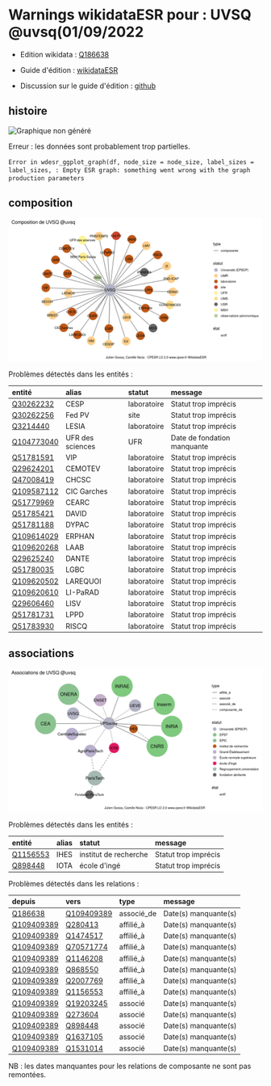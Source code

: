 Warnings wikidataESR pour : UVSQ @uvsq(01/09/2022
================

- Edition wikidata : [Q186638](https://www.wikidata.org/wiki/Q186638)
- Guide d'édition : [wikidataESR](https://github.com/cpesr/wikidataESR/)

- Discussion sur le guide d'édition : [github](https://github.com/cpesr/wikidataESR/issues)



## histoire 

![Graphique non généré](Q186638-histoire.png) 

 


Erreur : les données sont probablement trop partielles.
```
Error in wdesr_ggplot_graph(df, node_size = node_size, label_sizes = label_sizes, : Empty ESR graph: something went wrong with the graph production parameters

``` 



## composition 

![Graphique non généré](Q186638-composition.png) 

Problèmes détectés dans les entités :

|entité                                                 |alias            |statut      |message                     |
|:------------------------------------------------------|:----------------|:-----------|:---------------------------|
|[Q30262232](https://www.wikidata.org/wiki/Q30262232)   |CESP             |laboratoire |Statut trop imprécis        |
|[Q30262256](https://www.wikidata.org/wiki/Q30262256)   |Fed PV           |site        |Statut trop imprécis        |
|[Q3214440](https://www.wikidata.org/wiki/Q3214440)     |LESIA            |laboratoire |Statut trop imprécis        |
|[Q104773040](https://www.wikidata.org/wiki/Q104773040) |UFR des sciences |UFR         |Date de fondation manquante |
|[Q51781591](https://www.wikidata.org/wiki/Q51781591)   |VIP              |laboratoire |Statut trop imprécis        |
|[Q29624201](https://www.wikidata.org/wiki/Q29624201)   |CEMOTEV          |laboratoire |Statut trop imprécis        |
|[Q47008419](https://www.wikidata.org/wiki/Q47008419)   |CHCSC            |laboratoire |Statut trop imprécis        |
|[Q109587112](https://www.wikidata.org/wiki/Q109587112) |CIC Garches      |laboratoire |Statut trop imprécis        |
|[Q51779969](https://www.wikidata.org/wiki/Q51779969)   |CEARC            |laboratoire |Statut trop imprécis        |
|[Q51785421](https://www.wikidata.org/wiki/Q51785421)   |DAVID            |laboratoire |Statut trop imprécis        |
|[Q51781188](https://www.wikidata.org/wiki/Q51781188)   |DYPAC            |laboratoire |Statut trop imprécis        |
|[Q109614029](https://www.wikidata.org/wiki/Q109614029) |ERPHAN           |laboratoire |Statut trop imprécis        |
|[Q109620268](https://www.wikidata.org/wiki/Q109620268) |LAAB             |laboratoire |Statut trop imprécis        |
|[Q29625240](https://www.wikidata.org/wiki/Q29625240)   |DANTE            |laboratoire |Statut trop imprécis        |
|[Q51780035](https://www.wikidata.org/wiki/Q51780035)   |LGBC             |laboratoire |Statut trop imprécis        |
|[Q109620502](https://www.wikidata.org/wiki/Q109620502) |LAREQUOI         |laboratoire |Statut trop imprécis        |
|[Q109620610](https://www.wikidata.org/wiki/Q109620610) |LI-PaRAD         |laboratoire |Statut trop imprécis        |
|[Q29606460](https://www.wikidata.org/wiki/Q29606460)   |LISV             |laboratoire |Statut trop imprécis        |
|[Q51781731](https://www.wikidata.org/wiki/Q51781731)   |LPPD             |laboratoire |Statut trop imprécis        |
|[Q51783930](https://www.wikidata.org/wiki/Q51783930)   |RISCQ            |laboratoire |Statut trop imprécis        |

 



## associations 

![Graphique non généré](Q186638-associations.png) 

Problèmes détectés dans les entités :

|entité                                             |alias |statut                |message              |
|:--------------------------------------------------|:-----|:---------------------|:--------------------|
|[Q1156553](https://www.wikidata.org/wiki/Q1156553) |IHES  |institut de recherche |Statut trop imprécis |
|[Q898448](https://www.wikidata.org/wiki/Q898448)   |IOTA  |école d'ingé          |Statut trop imprécis |

Problèmes détectés dans les relations :

|depuis                                                 |vers                                                   |type       |message              |
|:------------------------------------------------------|:------------------------------------------------------|:----------|:--------------------|
|[Q186638](https://www.wikidata.org/wiki/Q186638)       |[Q109409389](https://www.wikidata.org/wiki/Q109409389) |associé_de |Date(s) manquante(s) |
|[Q109409389](https://www.wikidata.org/wiki/Q109409389) |[Q280413](https://www.wikidata.org/wiki/Q280413)       |affilié_à  |Date(s) manquante(s) |
|[Q109409389](https://www.wikidata.org/wiki/Q109409389) |[Q1474517](https://www.wikidata.org/wiki/Q1474517)     |affilié_à  |Date(s) manquante(s) |
|[Q109409389](https://www.wikidata.org/wiki/Q109409389) |[Q70571774](https://www.wikidata.org/wiki/Q70571774)   |affilié_à  |Date(s) manquante(s) |
|[Q109409389](https://www.wikidata.org/wiki/Q109409389) |[Q1146208](https://www.wikidata.org/wiki/Q1146208)     |affilié_à  |Date(s) manquante(s) |
|[Q109409389](https://www.wikidata.org/wiki/Q109409389) |[Q868550](https://www.wikidata.org/wiki/Q868550)       |affilié_à  |Date(s) manquante(s) |
|[Q109409389](https://www.wikidata.org/wiki/Q109409389) |[Q2007769](https://www.wikidata.org/wiki/Q2007769)     |affilié_à  |Date(s) manquante(s) |
|[Q109409389](https://www.wikidata.org/wiki/Q109409389) |[Q1156553](https://www.wikidata.org/wiki/Q1156553)     |affilié_à  |Date(s) manquante(s) |
|[Q109409389](https://www.wikidata.org/wiki/Q109409389) |[Q19203245](https://www.wikidata.org/wiki/Q19203245)   |associé    |Date(s) manquante(s) |
|[Q109409389](https://www.wikidata.org/wiki/Q109409389) |[Q273604](https://www.wikidata.org/wiki/Q273604)       |associé    |Date(s) manquante(s) |
|[Q109409389](https://www.wikidata.org/wiki/Q109409389) |[Q898448](https://www.wikidata.org/wiki/Q898448)       |associé    |Date(s) manquante(s) |
|[Q109409389](https://www.wikidata.org/wiki/Q109409389) |[Q1637105](https://www.wikidata.org/wiki/Q1637105)     |associé    |Date(s) manquante(s) |
|[Q109409389](https://www.wikidata.org/wiki/Q109409389) |[Q1531014](https://www.wikidata.org/wiki/Q1531014)     |associé    |Date(s) manquante(s) |

NB : les dates manquantes pour les relations de composante ne sont pas remontées. 

